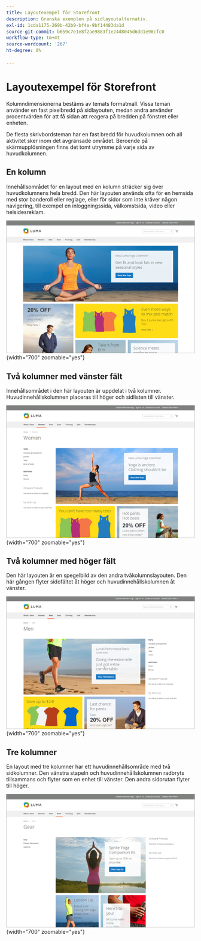 ```yaml
---
title: Layoutexempel för Storefront
description: Granska exemplen på sidlayoutalternativ.
exl-id: 1cda1175-269b-42b9-bf4e-9bf14483da1d
source-git-commit: b659c7e1e8f2ae9883f1e24d8045d6dd1e90cfc0
workflow-type: tm+mt
source-wordcount: '267'
ht-degree: 0%

---
```


# Layoutexempel för Storefront

Kolumndimensionerna bestäms av temats formatmall. Vissa teman använder en fast pixelbredd på sidlayouten, medan andra använder procentvärden för att få sidan att reagera på bredden på fönstret eller enheten.

De flesta skrivbordsteman har en fast bredd för huvudkolumnen och all aktivitet sker inom det avgränsade området. Beroende på skärmupplösningen finns det tomt utrymme på varje sida av huvudkolumnen.

## En kolumn

Innehållsområdet för en layout med en kolumn sträcker sig över huvudkolumnens hela bredd. Den här layouten används ofta för en hemsida med stor banderoll eller reglage, eller för sidor som inte kräver någon navigering, till exempel en inloggningssida, välkomstsida, video eller helsidesreklam.

![Exempel på layout med en kolumn](./assets/page-layout-1-col.png){width="700" zoomable="yes"}

## Två kolumner med vänster fält

Innehållsområdet i den här layouten är uppdelat i två kolumner. Huvudinnehållskolumnen placeras till höger och sidlisten till vänster.

![Exempel på två kolumner med vänster fält](./assets/page-layout-2-col-left-bar.png){width="700" zoomable="yes"}

## Två kolumner med höger fält

Den här layouten är en spegelbild av den andra tvåkolumnslayouten. Den här gången flyter sidofältet åt höger och huvudinnehållskolumnen åt vänster.

![Exempel på två kolumner med höger fält](./assets/page-layout-2-col-right-bar.png){width="700" zoomable="yes"}

## Tre kolumner

En layout med tre kolumner har ett huvudinnehållsområde med två sidkolumner. Den vänstra stapeln och huvudinnehållskolumnen radbryts tillsammans och flyter som en enhet till vänster. Den andra sidorutan flyter till höger.

![Exempel på tre kolumner](./assets/page-layout-3-col.png){width="700" zoomable="yes"}
